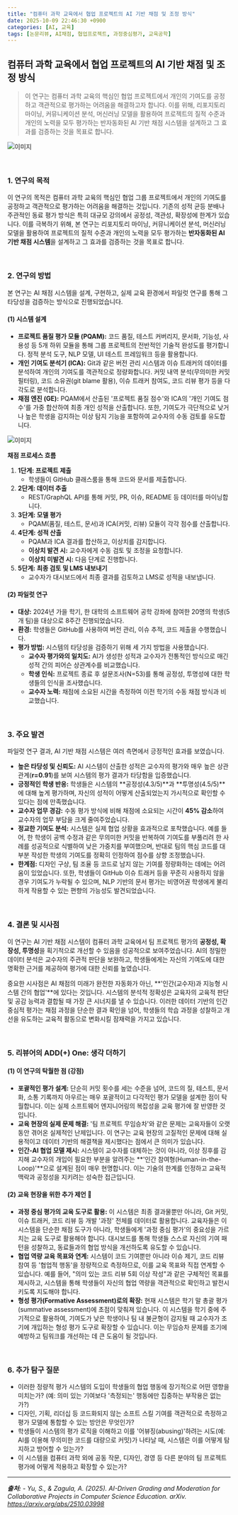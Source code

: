 ```yaml
---
title: "컴퓨터 과학 교육에서 협업 프로젝트의 AI 기반 채점 및 조정 방식"
date: 2025-10-09 22:46:30 +0900
categories: [AI, 교육]
tags: [논문리뷰, AI채점, 협업프로젝트, 과정중심평가, 교육공학]
---
```


## 컴퓨터 과학 교육에서 협업 프로젝트의 AI 기반 채점 및 조정 방식

> 이 연구는 컴퓨터 과학 교육의 핵심인 협업 프로젝트에서 개인의 기여도를 공정하고 객관적으로 평가하는 어려움을 해결하고자 합니다. 이를 위해, 리포지토리 마이닝, 커뮤니케이션 분석, 머신러닝 모델을 활용하여 프로젝트의 질적 수준과 개인의 노력을 모두 평가하는 반자동화된 AI 기반 채점 시스템을 설계하고 그 효과를 검증하는 것을 목표로 합니다.

![이미지](/assets/AI-Driven-Grading-1.png)

<br>

### 1. 연구의 목적 

이 연구의 목적은 컴퓨터 과학 교육의 핵심인 협업 그룹 프로젝트에서 개인의 기여도를 공정하고 객관적으로 평가하는 어려움을 해결하는 것입니다. 기존의 성적 균등 분배나 주관적인 동료 평가 방식은 특히 대규모 강의에서 공정성, 객관성, 확장성에 한계가 있습니다. 이를 극복하기 위해, 본 연구는 리포지토리 마이닝, 커뮤니케이션 분석, 머신러닝 모델을 활용하여 프로젝트의 질적 수준과 개인의 노력을 모두 평가하는 **반자동화된 AI 기반 채점 시스템**을 설계하고 그 효과를 검증하는 것을 목표로 합니다.

<br>

### 2. 연구의 방법

본 연구는 AI 채점 시스템을 설계, 구현하고, 실제 교육 환경에서 파일럿 연구를 통해 그 타당성을 검증하는 방식으로 진행되었습니다.

#### (1) 시스템 설계
* **프로젝트 품질 평가 모듈 (PQAM):** 코드 품질, 테스트 커버리지, 문서화, 기능성, 사용성 등 5개 하위 모듈을 통해 그룹 프로젝트의 전반적인 기술적 완성도를 평가합니다. 정적 분석 도구, NLP 모델, UI 테스트 프레임워크 등을 활용합니다.
* **개인 기여도 분석기 (ICA):** Git과 같은 버전 관리 시스템과 이슈 트래커의 데이터를 분석하여 개인의 기여도를 객관적으로 정량화합니다. 커밋 내역 분석(무의미한 커밋 필터링), 코드 소유권(git blame 활용), 이슈 트래커 참여도, 코드 리뷰 평가 등을 다각도로 분석합니다.
* **채점 엔진 (GE):** PQAM에서 산출된 '프로젝트 품질 점수'와 ICA의 '개인 기여도 점수'를 가중 합산하여 최종 개인 성적을 산출합니다. 또한, 기여도가 극단적으로 낮거나 높은 학생을 감지하는 이상 탐지 기능을 포함하여 교수자의 수동 검토를 유도합니다.

![이미지](/assets/AI-Driven-Grading-2.png)

**채점 프로세스 흐름**
1.  **1단계: 프로젝트 제출**
    * 학생들이 GitHub 클래스룸을 통해 코드와 문서를 제출합니다.
2.  **2단계: 데이터 추출**
    * REST/GraphQL API를 통해 커밋, PR, 이슈, README 등 데이터를 마이닝합니다.
3.  **3단계: 모델 평가**
    * PQAM(품질, 테스트, 문서)과 ICA(커밋, 리뷰) 모듈이 각각 점수를 산출합니다.
4.  **4단계: 성적 산출**
    * PQAM과 ICA 결과를 합산하고, 이상치를 감지합니다.
    * **이상치 발견 시:** 교수자에게 수동 검토 및 조정을 요청합니다.
    * **이상치 미발견 시:** 다음 단계로 진행합니다.
5.  **5단계: 최종 검토 및 LMS 내보내기**
    * 교수자가 대시보드에서 최종 결과를 검토하고 LMS로 성적을 내보냅니다.

#### (2) 파일럿 연구
* **대상:** 2024년 가을 학기, 한 대학의 소프트웨어 공학 강좌에 참여한 20명의 학생(5개 팀)을 대상으로 8주간 진행되었습니다.
* **환경:** 학생들은 GitHub를 사용하여 버전 관리, 이슈 추적, 코드 제출을 수행했습니다.
* **평가 방법:** 시스템의 타당성을 검증하기 위해 세 가지 방법을 사용했습니다.
    * **교수자 평가와의 일치도:** AI가 생성한 성적과 교수자가 전통적인 방식으로 매긴 성적 간의 피어슨 상관계수를 비교했습니다.
    * **학생 인식:** 프로젝트 종료 후 설문조사(N=53)를 통해 공정성, 투명성에 대한 학생들의 인식을 조사했습니다.
    * **교수자 노력:** 채점에 소요된 시간을 측정하여 이전 학기의 수동 채점 방식과 비교했습니다.

<br>

### 3. 주요 발견

파일럿 연구 결과, AI 기반 채점 시스템은 여러 측면에서 긍정적인 효과를 보였습니다.

* **높은 타당성 및 신뢰도:** AI 시스템이 산출한 성적은 교수자의 평가와 매우 높은 상관관계(**r=0.91**)를 보여 시스템의 평가 결과가 타당함을 입증했습니다.
* **긍정적인 학생 반응:** 학생들은 시스템의 **공정성(4.3/5)**과 **투명성(4.5/5)**에 대해 높게 평가하며, 자신의 성적이 어떻게 산출되었는지 가시적으로 확인할 수 있다는 점에 만족했습니다.
* **교수자 업무 경감:** 수동 평가 방식에 비해 채점에 소요되는 시간이 **45% 감소**하여 교수자의 업무 부담을 크게 줄여주었습니다.
* **정교한 기여도 분석:** 시스템은 실제 협업 상황을 효과적으로 포착했습니다. 예를 들어, 한 학생이 공백 수정과 같은 무의미한 커밋을 반복하여 기여도를 부풀리려 한 사례를 성공적으로 식별하여 낮은 가중치를 부여했으며, 반대로 팀의 핵심 코드를 대부분 작성한 학생의 기여도를 정확히 인정하여 점수를 상향 조정했습니다.
* **한계점:** 디자인 구상, 팀 조율 등 코드로 남지 않는 기여를 정량화하는 데에는 어려움이 있었습니다. 또한, 학생들이 GitHub 이슈 트래커 등을 꾸준히 사용하지 않을 경우 기여도가 누락될 수 있으며, NLP 기반의 문서 평가는 비영어권 학생에게 불리하게 작용할 수 있는 편향의 가능성도 발견되었습니다.

<br>

### 4. 결론 및 시사점

이 연구는 AI 기반 채점 시스템이 컴퓨터 과학 교육에서 팀 프로젝트 평가의 **공정성, 확장성, 투명성**을 획기적으로 개선할 수 있음을 성공적으로 보여주었습니다. AI의 정밀한 데이터 분석은 교수자의 주관적 판단을 보완하고, 학생들에게는 자신의 기여도에 대한 명확한 근거를 제공하여 평가에 대한 신뢰를 높였습니다.

중요한 시사점은 AI 채점의 미래가 완전한 자동화가 아닌, **'인간(교수자)과 지능형 시스템 간의 협업'**에 있다는 것입니다. 시스템의 분석적 정확성은 교육자의 교육적 판단 및 공감 능력과 결합될 때 가장 큰 시너지를 낼 수 있습니다. 이러한 데이터 기반의 인간 중심적 평가는 채점 과정을 단순한 결과 확인을 넘어, 학생들의 학습 과정을 성찰하고 개선을 유도하는 교육적 활동으로 변화시킬 잠재력을 가지고 있습니다.

<br>

### 5. 리뷰어의 ADD(+) One: 생각 더하기

#### (1) 이 연구의 탁월한 점 (강점)
* **포괄적인 평가 설계:** 단순히 커밋 횟수를 세는 수준을 넘어, 코드의 질, 테스트, 문서화, 소통 기록까지 아우르는 매우 포괄적이고 다각적인 평가 모델을 설계한 점이 탁월합니다. 이는 실제 소프트웨어 엔지니어링의 복잡성을 교육 평가에 잘 반영한 것입니다.
* **교육 현장의 실제 문제 해결:** '팀 프로젝트 무임승차'와 같은 문제는 교육자들이 오랫동안 겪어온 실제적인 난제입니다. 이 연구는 교육 현장의 고질적인 문제에 대해 실용적이고 데이터 기반의 해결책을 제시했다는 점에서 큰 의미가 있습니다.
* **인간-AI 협업 모델 제시:** 시스템이 교수자를 대체하는 것이 아니라, 이상 징후를 감지해 교수자의 개입이 필요한 부분을 알려주는 **'인간 참여형(Human-in-the-Loop)'**으로 설계된 점이 매우 현명합니다. 이는 기술의 한계를 인정하고 교육적 맥락과 공정성을 지키려는 성숙한 접근입니다.

#### (2) 교육 현장을 위한 추가 제언 🏫
* **과정 중심 평가의 교육 도구로 활용:** 이 시스템은 최종 결과물뿐만 아니라, Git 커밋, 이슈 트래커, 코드 리뷰 등 개발 '과정' 전체를 데이터로 활용합니다. 교육자들은 이 시스템을 단순한 채점 도구가 아니라, 학생들에게 '과정 중심 평가'의 중요성을 가르치는 교육 도구로 활용해야 합니다. 대시보드를 통해 학생들 스스로 자신의 기여 패턴을 성찰하고, 동료들과의 협업 방식을 개선하도록 유도할 수 있습니다.
* **협업 역량 교육 목표와 연계:** 시스템이 코드 기여뿐만 아니라 이슈 제기, 코드 리뷰 참여 등 '협업적 행동'을 정량적으로 측정하므로, 이를 교육 목표와 직접 연계할 수 있습니다. 예를 들어, "의미 있는 코드 리뷰 5회 이상 작성"과 같은 구체적인 목표를 제시하고, 시스템을 통해 학생들이 자신의 협업 역량을 객관적으로 확인하고 발전시키도록 지도해야 합니다.
* **형성 평가(Formative Assessment)로의 확장:** 현재 시스템은 학기 말 총괄 평가(summative assessment)에 초점이 맞춰져 있습니다. 이 시스템을 학기 중에 주기적으로 활용하여, 기여도가 낮은 학생이나 팀 내 불균형이 감지될 때 교수자가 조기에 개입하는 형성 평가 도구로 확장할 수 있습니다. 이는 무임승차 문제를 조기에 예방하고 팀워크를 개선하는 데 큰 도움이 될 것입니다.

<br>

### 6. 추가 탐구 질문

* 이러한 정량적 평가 시스템의 도입이 학생들의 협업 행동에 장기적으로 어떤 영향을 미치는가? (예: 의미 있는 기여보다 '측정되는' 행동에만 집중하는 부작용은 없는가?)
* 디자인, 기획, 리더십 등 코드화되지 않는 소프트 스킬 기여를 객관적으로 측정하고 평가 모델에 통합할 수 있는 방안은 무엇인가?
* 학생들이 시스템의 평가 로직을 이해하고 이를 '어뷰징(abusing)'하려는 시도(예: AI를 이용해 무의미한 코드를 대량으로 커밋)가 나타날 때, 시스템은 이를 어떻게 탐지하고 방어할 수 있는가?
* 이 시스템을 컴퓨터 과학 외에 공동 작문, 디자인, 경영 등 다른 분야의 팀 프로젝트 평가에 어떻게 적용하고 확장할 수 있는가?

---

_**출처:**_
_- Yu, S., & Zagula, A. (2025). AI-Driven Grading and Moderation for Collaborative Projects in Computer Science Education. arXiv. https://arxiv.org/abs/2510.03998_
